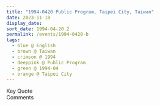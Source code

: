 ```yaml
---
title: "1994-0420 Public Program, Taipei City, Taiwan"
date: 2023-11-18
display_date: 
sort_date: 1994-04-20.2
permalink: /events/1994-0420-b
tags:
  - blue @ English
  - brown @ Taiwan
  - crimson @ 1994
  - deeppink @ Public Program
  - green @ 1994-04
  - orange @ Taipei City
---
```


<wave-list>
  <list-title color="green" width="75">Key Quote</list-title>
  <list-item color="BlanchedAlmond"  width="200"></list-item>
  <list-item color="Lavender"></list-item>
  <list-item color="BlanchedAlmond"></list-item>
</wave-list>

<br>

<wave-list>
  <list-title color="green" width="75">Comments</list-title>
  <list-item color="BlanchedAlmond"  width="200"></list-item>
  <list-item color="Lavender"></list-item>
  <list-item color="BlanchedAlmond"></list-item>
</wave-list>